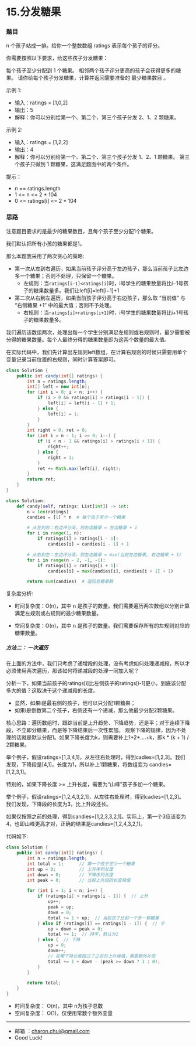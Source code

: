 15.分发糖果
===


### 题目

n 个孩子站成一排。给你一个整数数组 ratings 表示每个孩子的评分。

你需要按照以下要求，给这些孩子分发糖果：

每个孩子至少分配到 1 个糖果。
相邻两个孩子评分更高的孩子会获得更多的糖果。
请你给每个孩子分发糖果，计算并返回需要准备的 最少糖果数目 。

 

示例 1:  

- 输入：ratings = [1,0,2]
- 输出：5
- 解释：你可以分别给第一个、第二个、第三个孩子分发 2、1、2 颗糖果。

示例 2:   

- 输入：ratings = [1,2,2]
- 输出：4
- 解释：你可以分别给第一个、第二个、第三个孩子分发 1、2、1 颗糖果。
     第三个孩子只得到 1 颗糖果，这满足题面中的两个条件。
 

提示：

- n == ratings.length
- 1 <= n <= 2 * 104
- 0 <= ratings[i] <= 2 * 104

### 思路

注意题目要求的是最少的糖果数目，且每个孩子至少分配1个糖果。      

我们默认把所有小孩的糖果都是1。    

那么本题我采用了两次贪心的策略:     


- 第一次从左到右遍历，如果当前孩子评分高于左边孩子，那么当前孩子比左边多一个糖果；否则不处理，只保留一个糖果。
    - 左规则：当`ratings[i−1]<ratings[i]`时，i号学生的糖果数量将比i−1号孩子的糖果数量多。我们让left[i]=left[i−1]+1
- 第二次从右到左遍历，如果当前孩子评分高于右边孩子，那么取 “当前值” 与 “右侧糖果 +1” 中的最大值；否则不予处理。
    - 右规则：当`ratings[i]>ratings[i+1]`时，i号学生的糖果数量将比i+1号孩子的糖果数量多。


我们遍历该数组两次，处理出每一个学生分别满足左规则或右规则时，最少需要被分得的糖果数量。每个人最终分得的糖果数量即为这两个数量的最大值。

在实际代码中，我们先计算出左规则left数组，在计算右规则的时候只需要用单个变量记录当前位置的右规则，同时计算答案即可。

```java
class Solution {
    public int candy(int[] ratings) {
        int n = ratings.length;
        int[] left = new int[n];
        for (int i = 0; i < n; i++) {
            if (i > 0 && ratings[i] > ratings[i - 1]) {
                left[i] = left[i - 1] + 1;
            } else {
                left[i] = 1;
            }
        }
        int right = 0, ret = 0;
        for (int i = n - 1; i >= 0; i--) {
            if (i < n - 1 && ratings[i] > ratings[i + 1]) {
                right++;
            } else {
                right = 1;
            }
            ret += Math.max(left[i], right);
        }
        return ret;
    }
}
```

```python
class Solution:
    def candy(self, ratings: List[int]) -> int:
        n = len(ratings)
        candies = [1] * n  # 每个孩子至少一个糖果

        # 从左到右：右边评分高，则右边糖果 = 左边糖果 + 1
        for i in range(1, n):
            if ratings[i] > ratings[i - 1]:
                candies[i] = candies[i - 1] + 1

        # 从右到左：左边评分高，则左边糖果 = max(当前左边糖果, 右边糖果 + 1)
        for i in range(n - 2, -1, -1):
            if ratings[i] > ratings[i + 1]:
                candies[i] = max(candies[i], candies[i + 1] + 1)

        return sum(candies)  # 返回总糖果数
```        


复杂度分析:     

- 时间复杂度：O(n)，其中 n 是孩子的数量。我们需要遍历两次数组以分别计算满足左规则或右规则的最少糖果数量。

- 空间复杂度：O(n)，其中 n 是孩子的数量。我们需要保存所有的左规则对应的糖果数量。

##### 方法二： 一次遍历



在上面的方法中，我们只考虑了递增段的处理，没有考虑如何处理递减段，所以才必须使用两次遍历，那该如何将递减段的处理一同加入呢？

分析一下，如果当前孩子的ratings[i]比左侧孩子的ratings[i-1]更小，到底该分配多大的值？这取决于这个递减段的长度。

- 显然，如果i是最右侧的孩子，他可以只分配1颗糖果；
- 如果i是倒数第二个孩子，右侧还有一个递减，那么他最少分配2颗糖果。

核心思路：遍历数组时，跟踪当前是上升趋势、下降趋势，还是平；对于连续下降段，不立即分糖果，而是等下降结束后一次性累加。
观察下降的规律，因为不处理的话就是默认分配1。如果下降长度为k，则需要补上1+2+....+k，即k * (k + 1) / 2颗糖果。 

举个例子，假设ratings=[1,3,4,1]，从左往右处理时，得到cadies=[1,2,3]。我们发现，下降段是[4,1]，长度为1，所以补上1颗糖果，将数组变为
candies=[1,2,3,1]。

特别的，如果下降长度 >= 上升长度，需要为“山峰”孩子多加一个糖果。    

举个例子，假设ratings=[1,2,4,3,2,1]，从左往右处理时，得到cadies=[1,2,3]。    
我们发现，下降段的长度为3，比上升段还长。   

如果仅按照之前的处理，得到candies=[1,2,3,3,2,1]。实际上，第一个3应该变为4，也即山峰更高才对，正确的结果是candies=[1,2,4,3,2,1]。

代码如下:   


```java
class Solution {
    public int candy(int[] ratings) {
        int n = ratings.length;
        int total = 1;      // 第一个孩子至少一个糖果
        int up = 0;         // 上升序列长度
        int down = 0;       // 下降序列长度
        int peak = 0;       // 当前上升段的长度峰值

        for (int i = 1; i < n; i++) {
            if (ratings[i] > ratings[i - 1]) {  // 上升
                up++;
                peak = up;
                down = 0;
                total += 1 + up;  // 当前孩子比前一个多一颗糖果
            } else if (ratings[i] == ratings[i - 1]) {  // 平
                up = down = peak = 0;
                total += 1;  // 持平，默认为1
            } else {  // 下降
                up = 0;
                down++;
                // 如果下降长度超过了之前的上升峰值，需要额外补偿
                total += 1 + down - (peak >= down ? 1 : 0);
            }
        }

        return total;
    }
}
```

- 时间复杂度： O(n)，其中 n为孩子总数
- 空间复杂度： O(1)，仅使用常数个额外变量


---
- 邮箱 ：charon.chui@gmail.com  
- Good Luck! 

	

